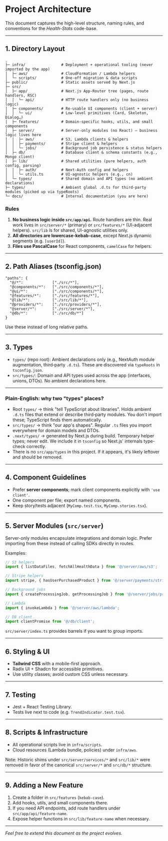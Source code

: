 # Project Architecture

This document captures the high-level structure, naming rules, and conventions for the *Health-Stats* code-base.

---

## 1. Directory Layout

```
.
├─ infra/                # Deployment + operational tooling (never imported by the app)
│  ├─ aws/               # CloudFormation / Lambda helpers
│  └─ scripts/           # One-off migration & data scripts
├─ public/               # Static assets served by Next.js
├─ src/
│  ├─ app/               # Next.js App-Router tree (pages, route handlers, RSC)
│  │  └─ api/            # HTTP route handlers only (no business logic)
│  ├─ components/        # Re-usable UI components (client + server)
│  │  └─ ui/             # Low-level primitives (Card, Skeleton, Dialog…)
│  ├─ features/          # Domain-specific hooks, utils, and small components
│  ├─ server/            # Server-only modules (no React) – business logic lives here
│  │  ├─ aws/            # S3, Lambda clients & helpers
│  │  ├─ payments/       # Stripe client & helpers
│  │  └─ jobs/           # Background job persistence & status helpers
│  ├─ db/                # Database client & schema constants (e.g., Mongo client)
│  ├─ lib/               # Shared utilities (pure helpers, auth config, parsing)
│  │  ├─ auth/           # Next-Auth config and helpers
│  │  └─ utils.ts        # UI-agnostic helpers (e.g., cn)
│  └─ types/             # Shared domain and API types (no ambient declarations)
├─ types/                # Ambient global .d.ts for third‑party modules (picked up via typeRoots)
└─ docs/                 # Internal documentation (you are here)
```

### Rules

1. **No business logic inside `src/app/api`.** Route handlers are thin. Real work lives in `src/server/*` (primary) or `src/features/*` (UI-adjacent helpers). `src/lib` is for shared, UI-agnostic utilities only.
2. **All directories are lowercase-kebab-case**, except Next.js dynamic segments (e.g. `[userId]`).
3. **Files use PascalCase** for React components, `camelCase` for helpers.

---

## 2. Path Aliases (tsconfig.json)

```jsonc
"paths": {
  "@/*":             ["./src/*"],
  "@components/*":   ["./src/components/*"],
  "@ui/*":           ["./src/components/*"],
  "@features/*":     ["./src/features/*"],
  "@lib/*":          ["./src/lib/*"],
  "@providers/*":    ["./src/providers/*"],
  "@server/*":       ["./src/server/*"],
  "@db/*":           ["./src/db/*"]
}
```
Use these instead of long relative paths.

---

## 3. Types

- `types/` (repo root): Ambient declarations only (e.g., NextAuth module augmentation, third‑party `.d.ts`). These are discovered via `typeRoots` in `tsconfig.json`.
- `src/types/`: Domain and API types used across the app (interfaces, unions, DTOs). No ambient declarations here.

---
### Plain‑English: why two "types" places?

- Root `types/` → think "tell TypeScript about libraries". Holds ambient `.d.ts` files that extend or describe third‑party modules. You don't import these; TypeScript finds them automatically.
- `src/types/` → think "our app's shapes". Regular `.ts` files you import everywhere for domain models and DTOs.
- `.next/types/` → generated by Next.js during build. Temporary helper types; never edit. We include it in `tsconfig` so Next.js' internals type-check correctly.
- There is no `src/app/types` in this project. If it appears, it's likely leftover and should be removed.

---

## 4. Component Guidelines

* Prefer **server components**; mark client components explicitly with `'use client'`.
* One component per file; export named components.
* Keep story/tests adjacent (`MyComp.test.tsx`, `MyComp.stories.tsx`).

---

## 5. Server Modules (`src/server`)

Server-only modules encapsulate integrations and domain logic. Prefer importing from these instead of calling SDKs directly in routes.

Examples:

```ts
// S3 helpers
import { listDataFiles, fetchAllHealthData } from '@/server/aws/s3';

// Stripe helpers
import stripe, { hasUserPurchasedProduct } from '@/server/payments/stripe';

// Background jobs
import { createProcessingJob, getProcessingJob } from '@/server/jobs/processingJobs';

// Lambda
import { invokeLambda } from '@/server/aws/lambda';

// DB client
import clientPromise from '@/db/client';
```

`src/server/index.ts` provides barrels if you want to group imports.

---

## 6. Styling & UI

* **Tailwind CSS** with a mobile-first approach.
* Radix UI + Shadcn for accessible primitives.
* Use utility classes; avoid custom CSS unless necessary.

---

## 7. Testing

* Jest + React Testing Library.
* Tests live next to code (e.g. `TrendIndicator.test.tsx`).

---

## 8. Scripts & Infrastructure

* All operational scripts live in `infra/scripts`.
* Cloud resources (Lambda bundle, policies) under `infra/aws`.

Note: Historic shims under `src/server/services/*` and `src/lib/*` were removed in favor of the canonical `src/server/*` and `src/db/*` structure.

---

## 9. Adding a New Feature

1. Create a folder in `src/features` (`kebab-case`).
2. Add hooks, utils, and small components there.
3. If you need API endpoints, add route handlers under `src/app/api/feature-name`.
4. Expose helper functions in `src/lib/feature-name` when necessary.

---

_Feel free to extend this document as the project evolves._

